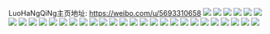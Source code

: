 LuoHaNgQiNg主页地址: https://weibo.com/u/5693310658 
![](https://wx4.sinaimg.cn/mw2000/006diybggy1h8vgxm5vvxj30u00u0grp.jpg) 
![](https://wx4.sinaimg.cn/mw2000/006diybggy1h8vgxmrdnfj30u00u0k09.jpg) 
![](https://wx4.sinaimg.cn/mw2000/006diybggy1h8vgxnbxsgj30u00u0q7s.jpg) 
![](https://wx4.sinaimg.cn/mw2000/006diybggy1h8vgxnsarvj30u00u0q8i.jpg) 
![](https://wx4.sinaimg.cn/mw2000/006diybggy1h8vgxo9ztrj30u00u0wkt.jpg) 
![](https://wx4.sinaimg.cn/mw2000/006diybggy1h8vgxloo5zj30u00u0af7.jpg) 
![](https://wx4.sinaimg.cn/mw2000/006diybggy1h8vgxp7x2gj30u00u0wl2.jpg) 
![](https://wx4.sinaimg.cn/mw2000/006diybggy1h8vgxpq7dxj30u00u0jw4.jpg) 
![](https://wx4.sinaimg.cn/mw2000/006diybggy1h8vgxrnhkbj30u00u0qa9.jpg) 
![](https://wx4.sinaimg.cn/mw2000/006diybggy1h7alkt8mknj30n00n0dib.jpg) 
![](https://wx4.sinaimg.cn/mw2000/006diybggy1h6sh89r3s5j31zd1zd7wh.jpg) 
![](https://wx4.sinaimg.cn/mw2000/006diybggy1gpv7n16dqzj32c02c0x5a.jpg) 
![](https://wx4.sinaimg.cn/mw2000/006diybggy1gpv7n029aej32c03407wi.jpg) 
![](https://wx4.sinaimg.cn/mw2000/006diybggy1gl73gk6t44j31o01o0kjl.jpg) 
![](https://wx4.sinaimg.cn/mw2000/006diybggy1gl73ggfa52j31o01o0npd.jpg) 
![](https://wx4.sinaimg.cn/mw2000/006diybggy1gl73ghl6tej31o01o0npd.jpg) 
![](https://wx4.sinaimg.cn/mw2000/006diybggy1gl73gdv1kej31o01o0npd.jpg) 
![](https://wx4.sinaimg.cn/mw2000/006diybggy1gl73giu34fj31o01o0kjl.jpg) 
![](https://wx4.sinaimg.cn/mw2000/006diybggy1gl73gf91m1j31o01o0kjl.jpg) 
![](https://wx4.sinaimg.cn/mw2000/006diybggy1gjnogu1r3fj32c02dq1ky.jpg) 
![](https://wx4.sinaimg.cn/mw2000/006diybggy1gjnogrftpzj32c02de7wi.jpg) 
![](https://wx4.sinaimg.cn/mw2000/006diybggy1gjnogmy3wtj32c02c0x6r.jpg) 
![](https://wx4.sinaimg.cn/mw2000/006diybggy1gjnogwvdb7j32c02c0e81.jpg) 
![](https://wx4.sinaimg.cn/mw2000/006diybggy1gjnogv4f7zj31zw1zwnlq.jpg) 
![](https://wx4.sinaimg.cn/mw2000/006diybggy1gjnogou0ltj31s01s01jm.jpg) 
![](https://wx4.sinaimg.cn/mw2000/006diybggy1gendkqkgx1j316c16ctlh.jpg) 
![](https://wx4.sinaimg.cn/mw2000/006diybggy1gendkpugnrj31o01o0amz.jpg) 
![](https://wx4.sinaimg.cn/mw2000/006diybggy1gefr959c9xj32c0340x6q.jpg) 
![](https://wx4.sinaimg.cn/mw2000/006diybggy1gefr964s9fj317q1mbaw6.jpg) 
![](https://wx4.sinaimg.cn/mw2000/006diybggy1gefr938d9oj32c0340x6q.jpg) 
![](https://wx4.sinaimg.cn/mw2000/006diybggy1gefr9aqn67j32c03401kz.jpg) 
